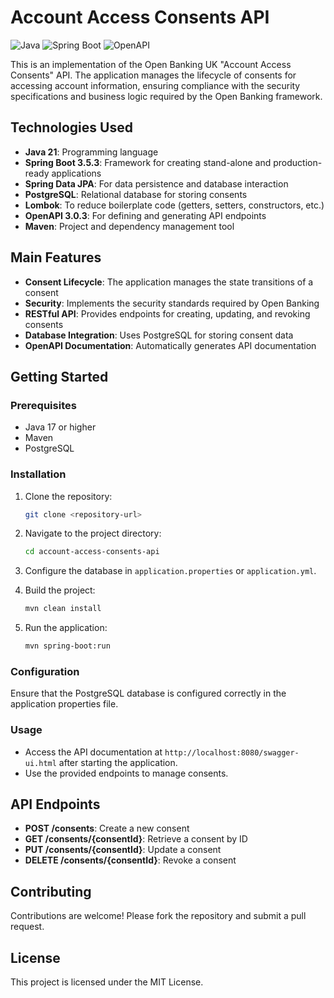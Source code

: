 
# Account Access Consents API

![Java](https://img.shields.io/badge/Java-21-blue)
![Spring Boot](https://img.shields.io/badge/Spring%20Boot-3.5.3-green)
![OpenAPI](https://img.shields.io/badge/OpenAPI-3.0.3-orange)

This is an implementation of the Open Banking UK "Account Access Consents" API. The application manages the lifecycle of consents for accessing account information, ensuring compliance with the security specifications and business logic required by the Open Banking framework.

## Technologies Used

- **Java 21**: Programming language
- **Spring Boot 3.5.3**: Framework for creating stand-alone and production-ready applications
- **Spring Data JPA**: For data persistence and database interaction
- **PostgreSQL**: Relational database for storing consents
- **Lombok**: To reduce boilerplate code (getters, setters, constructors, etc.)
- **OpenAPI 3.0.3**: For defining and generating API endpoints
- **Maven**: Project and dependency management tool

## Main Features

- **Consent Lifecycle**: The application manages the state transitions of a consent
- **Security**: Implements the security standards required by Open Banking
- **RESTful API**: Provides endpoints for creating, updating, and revoking consents
- **Database Integration**: Uses PostgreSQL for storing consent data
- **OpenAPI Documentation**: Automatically generates API documentation
## Getting Started

### Prerequisites

- Java 17 or higher
- Maven
- PostgreSQL

### Installation

1. Clone the repository:
   ```bash
   git clone <repository-url>
   ```

2. Navigate to the project directory:
   ```bash
   cd account-access-consents-api
   ```

3. Configure the database in `application.properties` or `application.yml`.

4. Build the project:
   ```bash
   mvn clean install
   ```

5. Run the application:
   ```bash
   mvn spring-boot:run
   ```

### Configuration

Ensure that the PostgreSQL database is configured correctly in the application properties file.

### Usage

- Access the API documentation at `http://localhost:8080/swagger-ui.html` after starting the application.
- Use the provided endpoints to manage consents.

## API Endpoints

- **POST /consents**: Create a new consent
- **GET /consents/{consentId}**: Retrieve a consent by ID
- **PUT /consents/{consentId}**: Update a consent
- **DELETE /consents/{consentId}**: Revoke a consent

## Contributing

Contributions are welcome! Please fork the repository and submit a pull request.

## License

This project is licensed under the MIT License.
